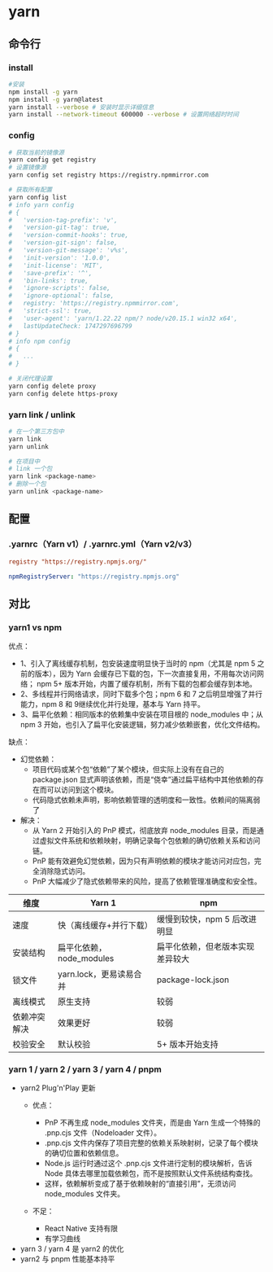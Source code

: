 # yarn
## 命令行
### install
```bash
#安装
npm install -g yarn
npm install -g yarn@latest
yarn install --verbose # 安装时显示详细信息
yarn install --network-timeout 600000 --verbose # 设置网络超时时间
```
### config
```bash
# 获取当前的镜像源
yarn config get registry
# 设置镜像源
yarn config set registry https://registry.npmmirror.com
```
```bash
# 获取所有配置
yarn config list
# info yarn config
# {
#   'version-tag-prefix': 'v',
#   'version-git-tag': true,
#   'version-commit-hooks': true,
#   'version-git-sign': false,
#   'version-git-message': 'v%s',
#   'init-version': '1.0.0',
#   'init-license': 'MIT',
#   'save-prefix': '^',
#   'bin-links': true,
#   'ignore-scripts': false,
#   'ignore-optional': false,
#   registry: 'https://registry.npmmirror.com',
#   'strict-ssl': true,
#   'user-agent': 'yarn/1.22.22 npm/? node/v20.15.1 win32 x64',
#   lastUpdateCheck: 1747297696799
# }
# info npm config
# {
#   ...
# }
```
```bash
# 关闭代理设置
yarn config delete proxy
yarn config delete https-proxy
```
### yarn link / unlink
```bash
# 在一个第三方包中
yarn link
yarn unlink
```
```bash
# 在项目中
# link 一个包
yarn link <package-name>
# 删除一个包
yarn unlink <package-name>
```
## 配置
### .yarnrc（Yarn v1）/ .yarnrc.yml（Yarn v2/v3）
```ini
registry "https://registry.npmjs.org/"
```
```yml
npmRegistryServer: "https://registry.npmjs.org"
```
## 对比
### yarn1 vs npm

优点：
- 1、引入了离线缓存机制，包安装速度明显快于当时的 npm（尤其是 npm 5 之前的版本），因为 Yarn 会缓存已下载的包，下一次直接复用，不用每次访问网络； npm 5+ 版本开始，内置了缓存机制，所有下载的包都会缓存到本地。
- 2、多线程并行网络请求，同时下载多个包；npm 6 和 7 之后明显增强了并行能力，npm 8 和 9继续优化并行处理，基本与 Yarn 持平。
- 3、扁平化依赖：相同版本的依赖集中安装在项目根的 node_modules 中；从 npm 3 开始，也引入了扁平化安装逻辑，努力减少依赖嵌套，优化文件结构。

缺点：
- 幻觉依赖：
  - 项目代码或某个包“依赖”了某个模块，但实际上没有在自己的 package.json 显式声明该依赖，而是“侥幸”通过扁平结构中其他依赖的存在而可以访问到这个模块。
  - 代码隐式依赖未声明，影响依赖管理的透明度和一致性。依赖间的隔离弱了
- 解决：
  - 从 Yarn 2 开始引入的 PnP 模式，彻底放弃 node_modules 目录，而是通过虚拟文件系统和依赖映射，明确记录每个包依赖的确切依赖关系和访问链。
  - PnP 能有效避免幻觉依赖，因为只有声明依赖的模块才能访问对应包，完全消除隐式访问。
  - PnP 大幅减少了隐式依赖带来的风险，提高了依赖管理准确度和安全性。

| 维度 | Yarn 1 | npm |
| --- | --- | --- |
| 速度 | 快（离线缓存+并行下载） | 缓慢到较快，npm 5 后改进明显 |
| 安装结构 | 扁平化依赖，node_modules | 扁平化依赖，但老版本实现差异较大 |
| 锁文件 | yarn.lock，更易读易合并 | package-lock.json |
| 离线模式 | 原生支持 | 较弱 |
| 依赖冲突解决 | 效果更好 | 较弱 |
| 校验安全 | 默认校验 | 5+ 版本开始支持 |

### yarn 1 / yarn 2 / yarn 3 / yarn 4 / pnpm
- yarn2 Plug'n'Play 更新
  - 优点：
    - PnP 不再生成 node_modules 文件夹，而是由 Yarn 生成一个特殊的 .pnp.cjs 文件（Nodeloader 文件）。
    - .pnp.cjs 文件内保存了项目完整的依赖关系映射树，记录了每个模块的确切位置和依赖信息。
    - Node.js 运行时通过这个 .pnp.cjs 文件进行定制的模块解析，告诉 Node 具体去哪里加载依赖包，而不是按照默认文件系统结构查找。
    - 这样，依赖解析变成了基于依赖映射的“直接引用”，无须访问 node_modules 文件夹。

  - 不足：
    - React Native 支持有限
    - 有学习曲线
- yarn 3 / yarn 4 是 yarn2 的优化
- yarn2 与 pnpm 性能基本持平

